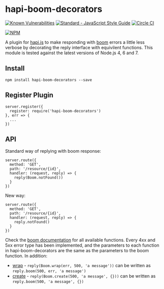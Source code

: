 # hapi-boom-decorators

[![Known Vulnerabilities](https://snyk.io/test/github/brainsiq/hapi-boom-decorators/badge.svg)](https://snyk.io/test/github/brainsiq/hapi-boom-decorators) [![Standard - JavaScript Style Guide](https://img.shields.io/badge/code_style-standard-brightgreen.svg)](http://standardjs.com/) [![Circle CI](https://circleci.com/gh/brainsiq/hapi-boom-decorators/tree/master.svg?style=shield&circle-token=9fe584ee6c1099bec9ba2864d3a63428f444a098)](https://circleci.com/gh/brainsiq/hapi-boom-decorators/tree/master)

[![NPM](https://nodei.co/npm/hapi-boom-decorators.png?downloads=true&downloadRank=true&stars=true)](https://nodei.co/npm/hapi-boom-decorators/)

A plugin for [hapi.js](hapijs.com) to make responding with [boom](https://github.com/hapijs/boom) errors a little less verbose by decorating the reply interface with equivilent functions. This module is tested against the latest versions of Node.js 4, 6 and 7.


## Install

`npm install hapi-boom-decorators --save`

## Register Plugin

```
server.register({
  register: require('hapi-boom-decorators')
}, err => {
  ...
})
```

## API

Standard way of replying with boom response:

```
server.route({
  method: 'GET',
  path: '/resource/{id}',
  handler: (request, reply) => {
    reply(Boom.notFound())
  }
})
```

New way:

```
server.route({
  method: 'GET',
  path: '/resource/{id}',
  handler: (request, reply) => {
    reply.notFound()
  }
})
```

Check the [boom documentation](https://github.com/hapijs/boom#overview) for all available functions. Every 4xx and 5xx error type has been implemented, and the parameters to each function in hapi-boom-decorators are the same as the parameters to the boom function. In addition:

* [wrap](https://github.com/hapijs/boom#wraperror-statuscode-message) - `reply(Boom.wrap(err, 500, 'a message'))` can be written as `reply.boom(500, err, 'a message')`
* [create](https://github.com/hapijs/boom#createstatuscode-message-data) - `reply(Boom.create(500, 'a message', {}))` can be written as `reply.boom(500, 'a message', {})`
